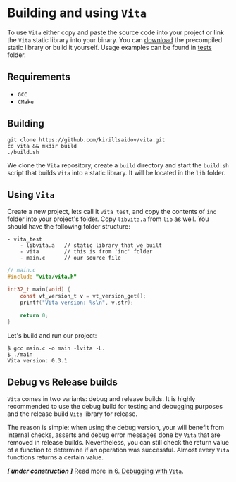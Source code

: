 # Building and using `Vita`
To use `Vita` either copy and paste the source code into your project or link the `Vita` static library into your binary. You can [download](https://github.com/kirillsaidov/vita/releases) the precompiled static library or build it yourself. Usage examples can be found in [tests](../tests/src) folder.

## Requirements
* `GCC`
* `CMake`

## Building
```
git clone https://github.com/kirillsaidov/vita.git
cd vita && mkdir build
./build.sh
```
We clone the `Vita` repository, create a `build` directory and start the `build.sh` script that builds `Vita` into a static library. It will be located in the `lib` folder.

## Using `Vita`
Create a new project, lets call it `vita_test`, and copy the contents of `inc` folder into your project's folder. Copy `libvita.a` from `lib` as well. You should have the following folder structure:

```
- vita_test
    - libvita.a   // static library that we built
    - vita        // this is from 'inc' folder
    - main.c      // our source file
```

```c
// main.c
#include "vita/vita.h"

int32_t main(void) {
    const vt_version_t v = vt_version_get();
    printf("Vita version: %s\n", v.str);

    return 0;
}
```

Let's build and run our project:
```
$ gcc main.c -o main -lvita -L.
$ ./main
Vita version: 0.3.1
```

## Debug vs Release builds
`Vita` comes in two variants: debug and release builds. It is highly recommended to use the debug build for testing and debugging purposes and the release build `Vita` library for release.

The reason is simple: when using the debug version, your will benefit from internal checks, asserts and debug error messages done by `Vita` that are removed in release builds. Nevertheless, you can still check the return value of a function to determine if an operation was successful. Almost every `Vita` functions returns a certain value.

***[ under construction ]***
Read more in [6. Debugging with `Vita`](page6.md).

